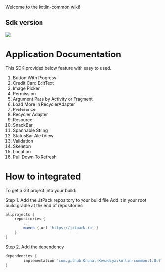 Welcome to the kotlin-common wiki!

## Sdk version
[![](https://jitpack.io/v/Krunal-Kevadiya/kotlin-common.svg)](https://jitpack.io/#Krunal-Kevadiya/kotlin-common)

# Application Documentation
This SDK provided below feature with easy to used.

1. Button With Progress 
1. Credit Card EditText
1. Image Picker
1. Permission
1. Argument Pass by Activity or Fragment
1. Load More In RecyclerAdapter
1. Preference
1. Recycler Adapter
1. Resource
1. SnackBar
1. Spannable String
1. StatusBar AlertView
1. Validation
1. Skeleton
1. Location
1. Pull Down To Refresh

# How to integrated
To get a Git project into your build:

Step 1. Add the JitPack repository to your build file
Add it in your root build.gradle at the end of repositories:
```groovy
allprojects {
	repositories {
		...
		maven { url 'https://jitpack.io' }
	}
}
```
Step 2. Add the dependency
```groovy
dependencies {
        implementation 'com.github.Krunal-Kevadiya:kotlin-common:1.0.7'
}
```
